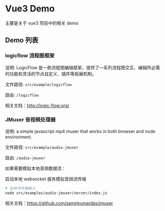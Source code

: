 # Vue3 Demo

主要是关于 vue3 项目中的相关 demo

## Demo 列表

### logicflow 流程图框架

说明: LogicFlow 是一款流程图编辑框架，提供了一系列流程图交互、编辑所必需的功能和灵活的节点自定义、插件等拓展机制。

文件路径: `src/example/logicflow`

路由: `/logicflow`

相关文档：http://logic-flow.org/

### JMuxer 音视频处理器

说明: a simple javascript mp4 muxer that works in both browser and node environment. 

文件路径: `src/example/audio-jmuxer`

路由: `/audio-jmuxer`

如果需要模拟本地音频数据流：

启动本地 websocket 服务模拟音频流传输
```bash
# 在命令终端输入
node src/examples/audio-jmuxer/server/index.js
```

相关文档：https://github.com/samirkumardas/jmuxer



